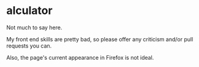 alculator
=========
Not much to say here.

My front end skills are pretty bad, so please offer any criticism and/or pull requests you can.

Also, the page's current appearance in Firefox is not ideal.
